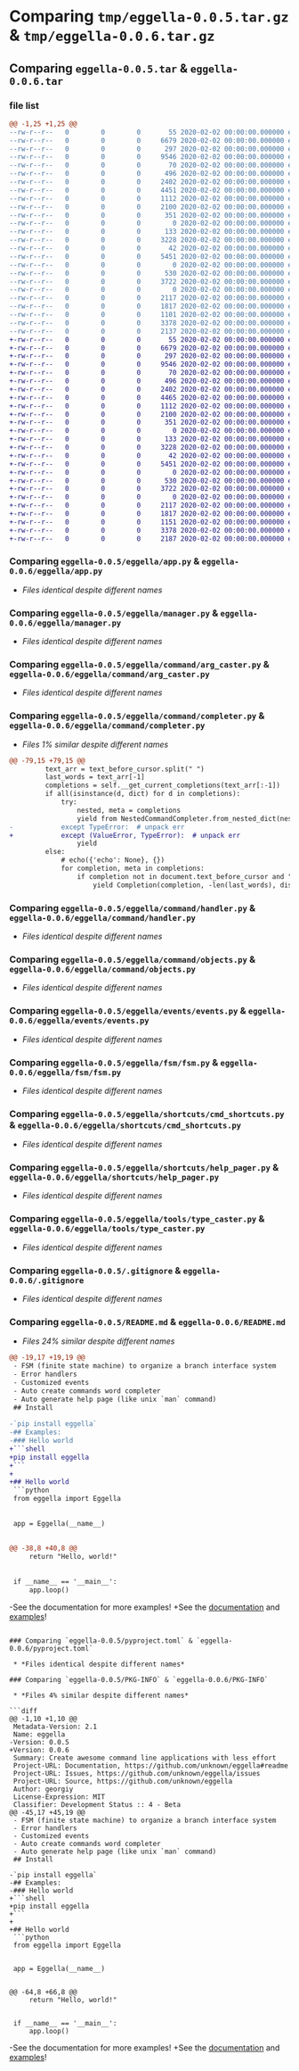 # Comparing `tmp/eggella-0.0.5.tar.gz` & `tmp/eggella-0.0.6.tar.gz`

## Comparing `eggella-0.0.5.tar` & `eggella-0.0.6.tar`

### file list

```diff
@@ -1,25 +1,25 @@
--rw-r--r--   0        0        0       55 2020-02-02 00:00:00.000000 eggella-0.0.5/eggella/__init__.py
--rw-r--r--   0        0        0     6679 2020-02-02 00:00:00.000000 eggella-0.0.5/eggella/app.py
--rw-r--r--   0        0        0      297 2020-02-02 00:00:00.000000 eggella-0.0.5/eggella/exceptions.py
--rw-r--r--   0        0        0     9546 2020-02-02 00:00:00.000000 eggella-0.0.5/eggella/manager.py
--rw-r--r--   0        0        0       70 2020-02-02 00:00:00.000000 eggella-0.0.5/eggella/command/__init__.py
--rw-r--r--   0        0        0      496 2020-02-02 00:00:00.000000 eggella-0.0.5/eggella/command/abc.py
--rw-r--r--   0        0        0     2402 2020-02-02 00:00:00.000000 eggella-0.0.5/eggella/command/arg_caster.py
--rw-r--r--   0        0        0     4451 2020-02-02 00:00:00.000000 eggella-0.0.5/eggella/command/completer.py
--rw-r--r--   0        0        0     1112 2020-02-02 00:00:00.000000 eggella-0.0.5/eggella/command/handler.py
--rw-r--r--   0        0        0     2100 2020-02-02 00:00:00.000000 eggella-0.0.5/eggella/command/objects.py
--rw-r--r--   0        0        0      351 2020-02-02 00:00:00.000000 eggella-0.0.5/eggella/command/parser.py
--rw-r--r--   0        0        0        0 2020-02-02 00:00:00.000000 eggella-0.0.5/eggella/events/__init__.py
--rw-r--r--   0        0        0      133 2020-02-02 00:00:00.000000 eggella-0.0.5/eggella/events/abc.py
--rw-r--r--   0        0        0     3228 2020-02-02 00:00:00.000000 eggella-0.0.5/eggella/events/events.py
--rw-r--r--   0        0        0       42 2020-02-02 00:00:00.000000 eggella-0.0.5/eggella/fsm/__init__.py
--rw-r--r--   0        0        0     5451 2020-02-02 00:00:00.000000 eggella-0.0.5/eggella/fsm/fsm.py
--rw-r--r--   0        0        0        0 2020-02-02 00:00:00.000000 eggella-0.0.5/eggella/shortcuts/__init__.py
--rw-r--r--   0        0        0      530 2020-02-02 00:00:00.000000 eggella-0.0.5/eggella/shortcuts/cmd_shortcuts.py
--rw-r--r--   0        0        0     3722 2020-02-02 00:00:00.000000 eggella-0.0.5/eggella/shortcuts/help_pager.py
--rw-r--r--   0        0        0        0 2020-02-02 00:00:00.000000 eggella-0.0.5/eggella/tools/__init__.py
--rw-r--r--   0        0        0     2117 2020-02-02 00:00:00.000000 eggella-0.0.5/eggella/tools/type_caster.py
--rw-r--r--   0        0        0     1817 2020-02-02 00:00:00.000000 eggella-0.0.5/.gitignore
--rw-r--r--   0        0        0     1101 2020-02-02 00:00:00.000000 eggella-0.0.5/README.md
--rw-r--r--   0        0        0     3378 2020-02-02 00:00:00.000000 eggella-0.0.5/pyproject.toml
--rw-r--r--   0        0        0     2137 2020-02-02 00:00:00.000000 eggella-0.0.5/PKG-INFO
+-rw-r--r--   0        0        0       55 2020-02-02 00:00:00.000000 eggella-0.0.6/eggella/__init__.py
+-rw-r--r--   0        0        0     6679 2020-02-02 00:00:00.000000 eggella-0.0.6/eggella/app.py
+-rw-r--r--   0        0        0      297 2020-02-02 00:00:00.000000 eggella-0.0.6/eggella/exceptions.py
+-rw-r--r--   0        0        0     9546 2020-02-02 00:00:00.000000 eggella-0.0.6/eggella/manager.py
+-rw-r--r--   0        0        0       70 2020-02-02 00:00:00.000000 eggella-0.0.6/eggella/command/__init__.py
+-rw-r--r--   0        0        0      496 2020-02-02 00:00:00.000000 eggella-0.0.6/eggella/command/abc.py
+-rw-r--r--   0        0        0     2402 2020-02-02 00:00:00.000000 eggella-0.0.6/eggella/command/arg_caster.py
+-rw-r--r--   0        0        0     4465 2020-02-02 00:00:00.000000 eggella-0.0.6/eggella/command/completer.py
+-rw-r--r--   0        0        0     1112 2020-02-02 00:00:00.000000 eggella-0.0.6/eggella/command/handler.py
+-rw-r--r--   0        0        0     2100 2020-02-02 00:00:00.000000 eggella-0.0.6/eggella/command/objects.py
+-rw-r--r--   0        0        0      351 2020-02-02 00:00:00.000000 eggella-0.0.6/eggella/command/parser.py
+-rw-r--r--   0        0        0        0 2020-02-02 00:00:00.000000 eggella-0.0.6/eggella/events/__init__.py
+-rw-r--r--   0        0        0      133 2020-02-02 00:00:00.000000 eggella-0.0.6/eggella/events/abc.py
+-rw-r--r--   0        0        0     3228 2020-02-02 00:00:00.000000 eggella-0.0.6/eggella/events/events.py
+-rw-r--r--   0        0        0       42 2020-02-02 00:00:00.000000 eggella-0.0.6/eggella/fsm/__init__.py
+-rw-r--r--   0        0        0     5451 2020-02-02 00:00:00.000000 eggella-0.0.6/eggella/fsm/fsm.py
+-rw-r--r--   0        0        0        0 2020-02-02 00:00:00.000000 eggella-0.0.6/eggella/shortcuts/__init__.py
+-rw-r--r--   0        0        0      530 2020-02-02 00:00:00.000000 eggella-0.0.6/eggella/shortcuts/cmd_shortcuts.py
+-rw-r--r--   0        0        0     3722 2020-02-02 00:00:00.000000 eggella-0.0.6/eggella/shortcuts/help_pager.py
+-rw-r--r--   0        0        0        0 2020-02-02 00:00:00.000000 eggella-0.0.6/eggella/tools/__init__.py
+-rw-r--r--   0        0        0     2117 2020-02-02 00:00:00.000000 eggella-0.0.6/eggella/tools/type_caster.py
+-rw-r--r--   0        0        0     1817 2020-02-02 00:00:00.000000 eggella-0.0.6/.gitignore
+-rw-r--r--   0        0        0     1151 2020-02-02 00:00:00.000000 eggella-0.0.6/README.md
+-rw-r--r--   0        0        0     3378 2020-02-02 00:00:00.000000 eggella-0.0.6/pyproject.toml
+-rw-r--r--   0        0        0     2187 2020-02-02 00:00:00.000000 eggella-0.0.6/PKG-INFO
```

### Comparing `eggella-0.0.5/eggella/app.py` & `eggella-0.0.6/eggella/app.py`

 * *Files identical despite different names*

### Comparing `eggella-0.0.5/eggella/manager.py` & `eggella-0.0.6/eggella/manager.py`

 * *Files identical despite different names*

### Comparing `eggella-0.0.5/eggella/command/arg_caster.py` & `eggella-0.0.6/eggella/command/arg_caster.py`

 * *Files identical despite different names*

### Comparing `eggella-0.0.5/eggella/command/completer.py` & `eggella-0.0.6/eggella/command/completer.py`

 * *Files 1% similar despite different names*

```diff
@@ -79,15 +79,15 @@
         text_arr = text_before_cursor.split(" ")
         last_words = text_arr[-1]
         completions = self.__get_current_completions(text_arr[:-1])
         if all(isinstance(d, dict) for d in completions):
             try:
                 nested, meta = completions
                 yield from NestedCommandCompleter.from_nested_dict(nested, meta).get_completions(document, complete_event)
-            except TypeError:  # unpack err
+            except (ValueError, TypeError):  # unpack err
                 yield
         else:
             # echo({'echo': None}, {})
             for completion, meta in completions:
                 if completion not in document.text_before_cursor and "=" not in last_words:
                     yield Completion(completion, -len(last_words), display_meta=meta or "")
```

### Comparing `eggella-0.0.5/eggella/command/handler.py` & `eggella-0.0.6/eggella/command/handler.py`

 * *Files identical despite different names*

### Comparing `eggella-0.0.5/eggella/command/objects.py` & `eggella-0.0.6/eggella/command/objects.py`

 * *Files identical despite different names*

### Comparing `eggella-0.0.5/eggella/events/events.py` & `eggella-0.0.6/eggella/events/events.py`

 * *Files identical despite different names*

### Comparing `eggella-0.0.5/eggella/fsm/fsm.py` & `eggella-0.0.6/eggella/fsm/fsm.py`

 * *Files identical despite different names*

### Comparing `eggella-0.0.5/eggella/shortcuts/cmd_shortcuts.py` & `eggella-0.0.6/eggella/shortcuts/cmd_shortcuts.py`

 * *Files identical despite different names*

### Comparing `eggella-0.0.5/eggella/shortcuts/help_pager.py` & `eggella-0.0.6/eggella/shortcuts/help_pager.py`

 * *Files identical despite different names*

### Comparing `eggella-0.0.5/eggella/tools/type_caster.py` & `eggella-0.0.6/eggella/tools/type_caster.py`

 * *Files identical despite different names*

### Comparing `eggella-0.0.5/.gitignore` & `eggella-0.0.6/.gitignore`

 * *Files identical despite different names*

### Comparing `eggella-0.0.5/README.md` & `eggella-0.0.6/README.md`

 * *Files 24% similar despite different names*

```diff
@@ -19,17 +19,19 @@
 - FSM (finite state machine) to organize a branch interface system
 - Error handlers
 - Customized events
 - Auto create commands word completer
 - Auto generate help page (like unix `man` command)
 ## Install
 
-`pip install eggella`
-## Examples:
-### Hello world
+```shell
+pip install eggella
+```
+
+## Hello world
 ```python
 from eggella import Eggella
 
 
 app = Eggella(__name__)
 
 
@@ -38,8 +40,8 @@
     return "Hello, world!"
 
 
 if __name__ == '__main__':
     app.loop()
 ```
 
-See the documentation for more examples!
+See the [documentation](https://eggella.readthedocs.io/en/latest/) and [examples](examples)!
```

### Comparing `eggella-0.0.5/pyproject.toml` & `eggella-0.0.6/pyproject.toml`

 * *Files identical despite different names*

### Comparing `eggella-0.0.5/PKG-INFO` & `eggella-0.0.6/PKG-INFO`

 * *Files 4% similar despite different names*

```diff
@@ -1,10 +1,10 @@
 Metadata-Version: 2.1
 Name: eggella
-Version: 0.0.5
+Version: 0.0.6
 Summary: Create awesome command line applications with less effort
 Project-URL: Documentation, https://github.com/unknown/eggella#readme
 Project-URL: Issues, https://github.com/unknown/eggella/issues
 Project-URL: Source, https://github.com/unknown/eggella
 Author: georgiy
 License-Expression: MIT
 Classifier: Development Status :: 4 - Beta
@@ -45,17 +45,19 @@
 - FSM (finite state machine) to organize a branch interface system
 - Error handlers
 - Customized events
 - Auto create commands word completer
 - Auto generate help page (like unix `man` command)
 ## Install
 
-`pip install eggella`
-## Examples:
-### Hello world
+```shell
+pip install eggella
+```
+
+## Hello world
 ```python
 from eggella import Eggella
 
 
 app = Eggella(__name__)
 
 
@@ -64,8 +66,8 @@
     return "Hello, world!"
 
 
 if __name__ == '__main__':
     app.loop()
 ```
 
-See the documentation for more examples!
+See the [documentation](https://eggella.readthedocs.io/en/latest/) and [examples](examples)!
```

